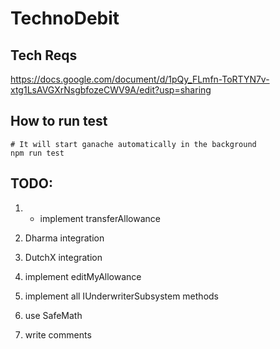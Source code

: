 # TechnoDebit

## Tech Reqs

https://docs.google.com/document/d/1pQy_FLmfn-ToRTYN7v-xtg1LsAVGXrNsgbfozeCWV9A/edit?usp=sharing


## How to run test 

```
# It will start ganache automatically in the background
npm run test 
```

## TODO:
1. * implement transferAllowance 
1. Dharma integration 
1. DutchX integration
  
1. implement editMyAllowance 
1. implement all IUnderwriterSubsystem methods
1. use SafeMath 
1. write comments 

